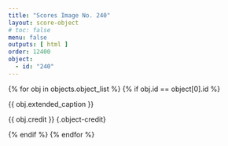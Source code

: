 ```yaml
---
title: "Scores Image No. 240"
layout: score-object
# toc: false
menu: false
outputs: [ html ]
order: 12400
object:
  - id: "240"
---
```


{% for obj in objects.object_list %}
{% if obj.id == object[0].id %}

{{ obj.extended_caption }}

{{ obj.credit }} {.object-credit}

{% endif %}
{% endfor %}
